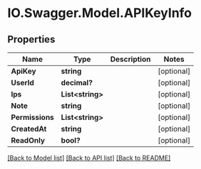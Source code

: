 # IO.Swagger.Model.APIKeyInfo
## Properties

Name | Type | Description | Notes
------------ | ------------- | ------------- | -------------
**ApiKey** | **string** |  | [optional] 
**UserId** | **decimal?** |  | [optional] 
**Ips** | **List&lt;string&gt;** |  | [optional] 
**Note** | **string** |  | [optional] 
**Permissions** | **List&lt;string&gt;** |  | [optional] 
**CreatedAt** | **string** |  | [optional] 
**ReadOnly** | **bool?** |  | [optional] 

[[Back to Model list]](../README.md#documentation-for-models) [[Back to API list]](../README.md#documentation-for-api-endpoints) [[Back to README]](../README.md)

